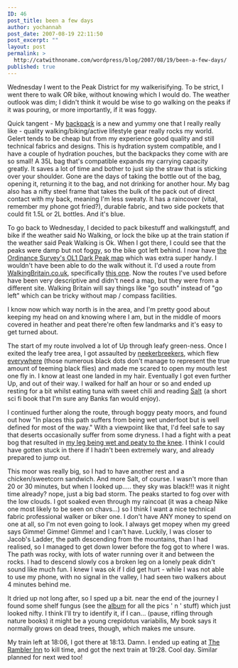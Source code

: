 ```yaml
---
ID: 46
post_title: been a few days
author: yochannah
post_date: 2007-08-19 22:11:50
post_excerpt: ""
layout: post
permalink: >
  http://catwithnoname.com/wordpress/blog/2007/08/19/been-a-few-days/
published: true
---
```

Wednesday I went to the Peak District for my walkerisifying. To be strict, I went there to walk OR bike, without knowing which I would do. The weather outlook was dim; I didn't think it would be wise to go walking on the peaks if it was pouring, or more importantly, if it was foggy.

Quick tangent  - My <a href="http://www.amazon.co.uk/Gelert-Summit-Rucksack-Navy-Blue/dp/B000EQGUC2">backpack</a> is a new and yummy one that I really really like - quality walking/biking/active lifestyle gear really rocks my world. Gelert tends to be cheap but from my experience good quality and still technical fabrics and designs. This is hydration system compatible, and I have a couple of hydration pouches, but the backpacks they come with are so small! A 35L bag that's compatible expands my carrying capacity greatly. It saves a lot of time and bother to just sip the straw that is sticking over your shoulder. Gone are the days of taking the bottle out of the bag, opening it, returning it to the bag, and not drinking for another hour. My bag also has a nifty steel frame that takes the bulk of the pack out of direct contact with my back, meaning I'm less sweaty.  It has a raincover (vital, remember my phone got fried?), durable fabric, and two side pockets that could fit 1.5L or 2L bottles. And it's blue.

To go back to Wednesday, I decided to pack bikestuff and walkingstuff, and bike if the weather said No Walking, or lock the bike up at the train station if the weather said Peak Walking is Ok. When I got there, I could see that the peaks were damp but not foggy, so the bike got left behind. I now have <a href="http://leisure.ordnancesurvey.co.uk/leisure/productDetails.jsp?item=13545&amp;q=dark%20peak"> the Ordinance Survey's OL1 Dark Peak map</a> which was extra super handy. I wouldn't have been able to do the walk without it. I'd used a route from <a href="http://www.walkingbritain.co.uk">WalkingBritain.co.uk</a>, specifically <a href="http://www.walkingbritain.co.uk/walks/walks/walk_b/1264/">this one</a>. Now the routes I've used before have been very descriptive and didn't need a map, but they were from a different site. Walking Britain will say things like "go south" instead of "go left" which can be tricky without map / compass facilities.

I know now which way north is in the area, and I'm pretty good about keeping my head on and knowing where I am, but in the middle of moors covered in heather and peat there're often few landmarks and it's easy to get turned about.

The start of my route involved a lot of Up through leafy green-ness. Once I exited the leafy tree area, I got assaulted by <a href="http://www.catwithnoname.com/photos/kinder15082007/images/15082007100.jpg">neekerbreekers</a>, which flew <a href="http://www.catwithnoname.com/photos/kinder15082007/images/15082007103.jpg">everywhere</a> (those numerous black dots don't manage to represent the true amount of teeming black flies) and made me scared to open my mouth lest one fly in. I know at least one landed in my hair. Eventually I got even further Up, and out of their way. I walked for half an hour or so and ended up resting for a bit whilst eating tuna with sweet chili and reading <a href="http://www.amazon.co.uk/gp/product/185798787X?ie=UTF8&amp;tag=cat09-21&amp;linkCode=as2&amp;camp=1634&amp;creative=6738&amp;creativeASIN=185798787X">Salt</a><img src="http://www.assoc-amazon.co.uk/e/ir?t=cat09-21&amp;l=as2&amp;o=2&amp;a=185798787X" style="border: medium none  ! important; margin: 0px ! important" border="0" height="1" width="1" /> (a short sci fi book that I'm sure any Banks fan would enjoy).

I continued further along the route, through boggy peaty moors, and found out how "In places this path suffers from being wet underfoot but is well defined for most of the way." With a viewpoint like that, I'd feel safe to say that deserts occasionally suffer from some dryness. I had a fight with a peat bog that resulted in <a href="http://www.catwithnoname.com/photos/kinder15082007/images/15082007118.jpg">my leg being wet and peaty to the knee</a>. I think I could have gotten stuck in there if I hadn't been extremely wary, and already prepared to jump out. 

This moor was really big, so I had to have another rest and a chicken/sweetcorn sandwich. And more Salt, of course. I wasn't more than 20 or 30 minutes, but when I looked up..... they sky was black!!! was it night time already? nope, just a big bad storm. The peaks  started to fog over with the low clouds. I got soaked even through my raincoat (it was a cheap Nike one most likely to be seen on chavs...) so I think I want a nice technical fabric professional walker or biker one. I don't have ANY money to spend on one at all, so I'm not even going to look. I always get mopey when my greed says Gimme! Gimme! Gimme! and I can't have. Luckily, I was closer to Jacob's Ladder, the path descending from the mountains, than I had realised, so I managed to get down lower before the fog got to where I was. The path was rocky, with lots of water running over it and between the rocks. I had to descend slowly cos a broken leg on a lonely peak didn't sound like much fun. I knew I was ok if I did get hurt - while I was not able to use my phone, with no signal in the valley, I had seen two walkers about 4 minutes behind me. 

It dried up not long after, so I sped up a bit. near the end of the journey I found some shelf fungus (see the <a href="http://www.catwithnoname.com/photos/kinder15082007/">album</a> for all the pics ' n ' stuff) which just looked nifty. I think I'll try to identify it, if I can... (pause, rifling through nature books) it might be a young crepidotus variabilis, My book says it normally grows on dead trees, though, which makes me unsure. 

My train left at 18:06, I got there at 18:13. Damn. I ended up eating at <a href="http://www.theramblerinn.co.uk/">The Rambler Inn</a> to kill time, and got the next train at 19:28. Cool day. Similar planned for next wed too!